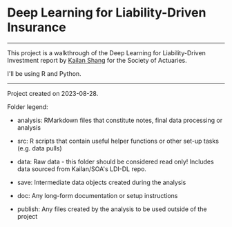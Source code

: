 # Deep Learning for Liability-Driven Insurance 

------------------------------------------------------------------------

This project is a walkthrough of the Deep Learning for Liability-Driven Investment report by [Kailan Shang](https://www.soa.org/resources/research-reports/2021/liability-driven-investment/) for the Society of Actuaries.

I'll be using R and Python. 

------------------------------------------------------------------------

Project created on 2023-08-28.

Folder legend:

-   analysis: RMarkdown files that constitute notes, final data processing or analysis

-   src: R scripts that contain useful helper functions or other set-up tasks (e.g. data pulls)

-   data: Raw data - this folder should be considered read only! Includes data sourced from Kailan/SOA's LDI-DL repo.  

-   save: Intermediate data objects created during the analysis

-   doc: Any long-form documentation or setup instructions

-   publish: Any files created by the analysis to be used outside of the project
